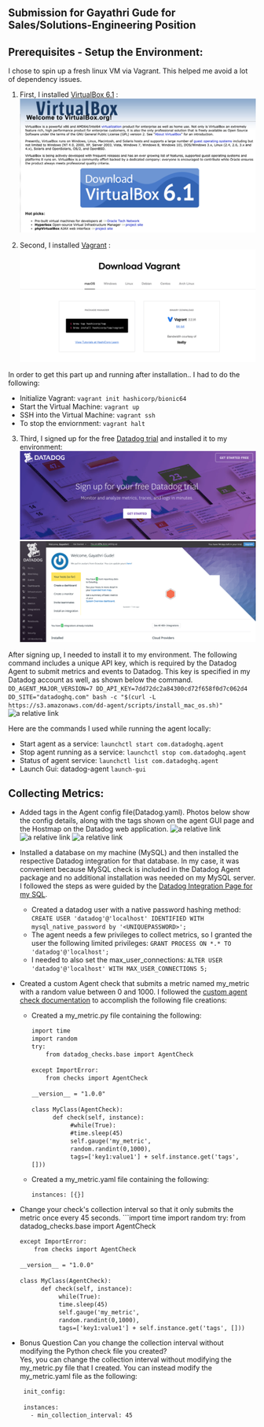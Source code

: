 ## Submission for Gayathri Gude for Sales/Solutions-Engineering Position

## Prerequisites - Setup the Environment:
I chose to spin up a fresh linux VM via Vagrant. This helped me avoid a lot of dependency issues.
1. First, I installed [VirtualBox 6.1](https://www.virtualbox.org/) :
![a relative link](images/VM.png)

2. Second, I installed [Vagrant](https://www.vagrantup.com/docs/installation/) :
![a relative link](images/Vagrant.png)

In order to get this part up and running after installation.. I had to do the following: 
  * Initialize Vagrant: ```vagrant init hashicorp/bionic64```
  * Start the Virtual Machine: ```vagrant up```
  * SSH into the Virtual Machine: ```vagrant ssh```
  * To stop the enviornment: ```vagrant halt```

3. Third, I signed up for the free [Datadog trial](https://www.datadoghq.com/free-datadog-trial/) and installed it to my environment:
![a relative link](images/DatadogTrial.png)
![a relative link](images/DatadogLogin.png)

After signing up, I needed to install it to my environment. The following command includes a unique API key, which is required by the Datadog Agent to submit metrics and events to Datadog. This key is specified in my Datadog account as well, as shown below the command.     
```DD_AGENT_MAJOR_VERSION=7 DD_API_KEY=7dd72dc2a84300cd72f658f0d7c062d4 DD_SITE="datadoghq.com" bash -c "$(curl -L https://s3.amazonaws.com/dd-agent/scripts/install_mac_os.sh)"```
![a relative link](images/ApiKey.png)

Here are the commands I used while running the agent locally:
  * Start agent as a service: ```launchctl start com.datadoghq.agent```
  * Stop agent running as a service: ```launchctl stop com.datadoghq.agent```
  * Status of agent service: ```launchctl list com.datadoghq.agent```
  * Launch Gui: datadog-agent ```launch-gui```

## Collecting Metrics:
  * Added tags in the Agent config file(Datadog.yaml). Photos below show the config details, along with the tags shown on the agent GUI page and the Hostmap on the Datadog web application.
![a relative link](images/ConfigFileHostnames.png)
![a relative link](images/HostnamesAgent.png)
![a relative link](images/HostMap.png)

  * Installed a database on my machine (MySQL) and then installed the respective Datadog integration for that database. In my case, it was convenient because MySQL check is included in the Datadog Agent package and no additional installation was needed on my MySQL server. I followed the steps as were guided by the [Datadog Integration Page for my SQL](https://docs.datadoghq.com/integrations/mysql/?tab=host).
      * Created a datadog user with a native password hashing method: ```CREATE USER 'datadog'@'localhost' IDENTIFIED WITH mysql_native_password by '<UNIQUEPASSWORD>';```
      * The agent needs a few privileges to collect metrics, so I granted the user the following limited privileges: ```GRANT PROCESS ON *.* TO 'datadog'@'localhost';```
      * I needed to also set the max_user_connections: ```ALTER USER 'datadog'@'localhost' WITH MAX_USER_CONNECTIONS 5;```

  * Created a custom Agent check that submits a metric named my_metric with a random value between 0 and 1000. I followed the [custom agent check documentation](https://docs.datadoghq.com/developers/write_agent_check/?tab=agentv6v7) to accomplish the following file creations:
      * Created a my_metric.py file containing the following:
        ```
        import time
        import random
        try:
            from datadog_checks.base import AgentCheck

        except ImportError:
            from checks import AgentCheck
            
        __version__ = "1.0.0"

        class MyClass(AgentCheck):
              def check(self, instance):
                   #while(True):
                   #time.sleep(45)
                   self.gauge('my_metric', 
                   random.randint(0,1000), 
                   tags=['key1:value1'] + self.instance.get('tags', []))
        ```
      * Created a my_metric.yaml file containing the following:
        ```
        instances: [{}]
        ```
      
  * Change your check's collection interval so that it only submits the metric once every 45 seconds.
        ```import time
        import random
        try:
            from datadog_checks.base import AgentCheck

        except ImportError:
            from checks import AgentCheck
            
        __version__ = "1.0.0"

        class MyClass(AgentCheck):
              def check(self, instance):
                   while(True):
                   time.sleep(45)
                   self.gauge('my_metric', 
                   random.randint(0,1000), 
                   tags=['key1:value1'] + self.instance.get('tags', []))
  * Bonus Question Can you change the collection interval without modifying the Python check file you created?   
    Yes, you can change the collection interval without modifying the my_metric.py file that I created. You can instead modify the my_metric.yaml file as the following: 
         
         init_config:

         instances:
           - min_collection_interval: 45

